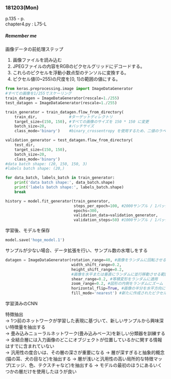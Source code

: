 ### 181203(Mon)  
p.135 - p.  
chapter4.py : L75-L
##### *Remember me*  
画像データの前処理ステップ
1. 画像ファイルを読み込む
2. JPEGファイルの内容をRGBのピクセルグリッドにデコードする。
3. これらのピクセルを浮動小数点型のテンソルに変換する。
4. ピクセル値(0~255)の尺度を[0, 1]の範囲の値にする。

```python
from keras.preprocessing.image import ImageDataGenerator
#すべての画像を1/255でスケーリング
train_datagen = ImageDataGenerator(rescale=1./255)
test_datagen = ImageDataGenerator(rescale=1./255)

train_generator = train_datagen.flow_from_directory(
    train_dir,              #ターゲットディレクトリ
    target_size=(150, 150), #すべての画像のサイズを 150 * 150 に変更
    batch_size=20,          #バッチサイズ
    class_mode='binary')    #binary_crossentropy を使用するため、二値のラベルが必要

validation_generator = test_datagen.flow_from_directory(
    test_dir,
    target_size=(150, 150),
    batch_size=20,
    class_mode='binary')
#data batch shape: (20, 150, 150, 3)
#labels batch shape: (20,)

for data_batch, labels_batch in train_generator:
    print('data batch shape:', data_batch.shape)
    print('labels batch shape:', labels_batch.shape)
    break

history = model.fit_generator(train_generator,
                              steps_per_epoch=100, #2000サンプル / 1バッチ20
                              epochs=300,
                              validation_data=validation_generator,
                              validation_steps=50) #1000サンプル / 1バッチ20

```
学習後、モデルを保存
```python
model.save('hoge_model.1')
```

サンプルが少ない場合、データ拡張を行い、サンプル数の水増しをする
```python
datagen = ImageDataGenerator(rotation_range=40, #画像をランダムに回転させる
                             width_shift_range=0.2,
                             height_shift_range=0.2,
                             #画像を水平または垂直にランダムに並行移動させる範囲(幅全体または高さ全体の割合)
                             shear_range=0.2, #等積変形をランダムに適用
                             zoom_range=0.2, #図形の内側をランダムにズーム
                             horizontal_flip=True, #画像の半分を水平方向にランダムに反転
                             fill_mode='nearest') #新たに作成されたピクセルを埋めるための戦略

```

学習済みのCNN

特徴抽出  
-> 1つ前のネットワークが学習した表現に基づいて、新しいサンプルから興味深い特徴量を抽出する  
-> 畳み込みニューラルネットワーク(畳み込みベース)を新しい分類器を訓練する  
-> 全結合層には入力画像のどこにオブジェクトが位置しているかに関する情報はすでに含まれていない  
-> 汎用性の度合いは、その層の深さが重要になる
-> 層が深すぎると抽象的概念(猫の耳、犬の目など)を抽出する
-> 層が浅いと汎用性の高い局所的な特徴マップ(エッジ、色、テクスチャなど)を抽出する
-> モデルの最初のほうにあるいくつかの層だけを使用したほうが良い
